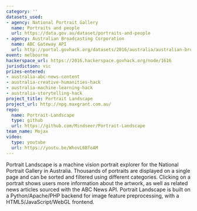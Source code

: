 ```yaml
---
category: ''
datasets_used:
- agency: National Portrait Gallery
  name: Portraits and people
  url: https://data.gov.au/dataset/portraits-and-people
- agency: Australian Broadcasting Corporation
  name: ABC Gateway API
  url: http://portal.govhack.org/datasets/2016/australia/australian-broadcasting-corporation/abc-gateway-api.html
event: melbourne
hackerspace_url: https://2016.hackerspace.govhack.org/node/1616
jurisdiction: vic
prizes-entered:
- australia-abc-news-content
- australia-creative-humanities-hack
- australia-machine-learning-hack
- australia-storytelling-hack
project_title: Portrait Landscape
project_url: http://npg.maxgrant.com.au/
repo:
  name: Portrait-Landscape
  type: github
  url: https://github.com/Mindseer/Portrait-Landscape
team_name: Mojax
video:
  type: youtube
  url: https://youtu.be/WhovL6BfoAM
---
```


Portrait Landscape is a machine vision portrait explorer for the National Portrait Gallery in Australia. Thousands of portraits are displayed on a single page and can be sorted and filtered using different categories. Clicking on a portrait shows users more information about the artwork, as well as related news articles sourced with the ABC News API.
Portrait Landscape is built on a Python/Apache/PHP backend for image feature preprocessing, with a HTML5/JavaScript/WebGL frontend.